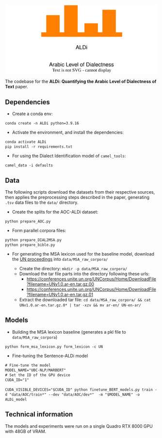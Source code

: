 <img src="assets/ALDi_logo.svg" alt="ALDi logo">

The codebase for the **ALDi: Quantifying the Arabic Level of Dialectness of Text** paper.

## Dependencies
* Create a conda env:
```
conda create -n ALDi python=3.9.16
```

* Activate the environment, and install the dependencies:
```
conda activate ALDi
pip install -r requirements.txt
```

* For using the Dialect Identification model of `camel_tools`:
```
camel_data -i defaults
```

## Data

The following scripts download the datasets from their respective sources, then applies the preprocessing steps described in the paper, generating `.tsv` data files to the `data/` directory.
* Create the splits for the AOC-ALDi dataset:
```
python prepare_AOC.py
```

* Form parallel corpora files:
```
python prepare_DIAL2MSA.py
python prepare_bible.py
```

* For generating the MSA lexicon used for the baseline model, download the [UN proceedings](https://conferences.unite.un.org/UNCorpus/Home/DownloadOverview) into `data/MSA_raw_corpora/`

    * Create the directory:
    ```mkdir -p data/MSA_raw_corpora/```
    * Download the tar file parts into the directory following these urls:
        * https://conferences.unite.un.org/UNCorpus/Home/DownloadFile?filename=UNv1.0.ar-en.tar.gz.00
        * https://conferences.unite.un.org/UNCorpus/Home/DownloadFile?filename=UNv1.0.ar-en.tar.gz.01
    * Extract the downloaded tar file:
    ```cd data/MSA_raw_corpora/ && cat UNv1.0.ar-en.tar.gz.0* | tar -xzv && mv ar-en/ UN-en-ar/```

## Models
* Building the MSA lexicon baseline (generates a pkl file to `data/MSA_raw_corpora`)
```
python form_msa_lexicon.py form_lexicon -c UN
```

* Fine-tuning the Sentence-ALDi model
```
# Fine-tune the model
MODEL_NAME="UBC-NLP/MARBERT"
# Set the ID of the GPU device
CUDA_ID="1"

CUDA_VISIBLE_DEVICES="$CUDA_ID" python finetune_BERT_models.py train -d "data/AOC/train*" --dev "data/AOC/dev*"  -m "$MODEL_NAME" -o ALDi_model
```

## Technical information
The models and experiments were run on a single Quadro RTX 8000 GPU with 48GB of VRAM.

